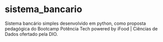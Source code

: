 # sistema_bancario
Sistema bancário simples desenvolvido em python, como proposta pedagógica do Bootcamp Potência Tech powered by iFood | Ciências de Dados ofertado pela DIO.
